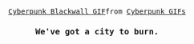 
<div align="center">
  <kbd>
    <div class="tenor-gif-embed" data-postid="25998936" data-share-method="host" data-aspect-ratio="2.5" data-width="100%"><a href="https://tenor.com/view/cyberpunk-blackwall-gif-25998936">Cyberpunk Blackwall GIF</a>from <a href="https://tenor.com/search/cyberpunk-gifs">Cyberpunk GIFs</a></div> <script type="text/javascript" async src="https://tenor.com/embed.js"></script>
    <h3 align="center">We've got a city to burn.</h3>
  </kbd>
</div>
